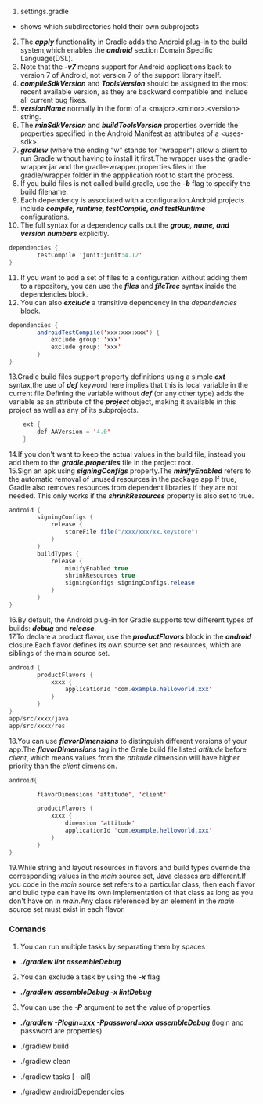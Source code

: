 1. settings.gradle
  * shows which subdirectories hold their own subprojects
2. The ***apply*** functionality in Gradle adds the Android plug-in to the build system,which enables the ***android*** section Domain Specific Language(DSL).
3. Note that the ***-v7*** means support for Android applications back to version 7 of Android, not version 7 of the support library itself.
4. ***compileSdkVersion*** and ***ToolsVersion*** should be assigned to the most recent available version, as they are backward compatible and include all current bug fixes.
5. ***versionName*** normally in the form of a &lt;major&gt;.&lt;minor&gt;.&lt;version&gt; string.
6. The ***minSdkVersion*** and ***buildToolsVersion*** properties override the properties specified in the Android Manifest as attributes of a &lt;uses-sdk&gt;.
7. ***gradlew*** (where the ending "w" stands for "wrapper") allow a client to run Gradle without having to install it first.The wrapper uses the gradle-wrapper.jar and the gradle-wrapper.properties files in the gradle/wrapper folder in the appplication root to start the process.
8. If you build files is not called build.gradle, use the ***-b*** flag to specify the build filename.
9. Each dependency is associated with a configuration.Android projects include ***compile, runtime, testCompile, and testRuntime*** configurations.
10. The full syntax for a dependency calls out the ***group, name, and version numbers*** explicitly.
```java
dependencies {
        testCompile 'junit:junit:4.12'
}
```
11. If you want to add a set of files to a configuration without adding them to a repository, you can use the ***files*** and ***fileTree*** syntax inside the dependencies block.
12. You can also ***exclude*** a transitive dependency in the *dependencies* block.
```java
dependencies {
        androidTestCompile('xxx:xxx:xxx') {
            exclude group: 'xxx'
            exclude group: 'xxx'
        }
}
```
13.Gradle build files support property definitions using a simple ***ext*** syntax,the use of ***def*** keyword here implies that this is local variable in the current file.Defining the variable without ***def*** (or any other type) adds the variable as an attribute of the ***project*** object, making it available in this project as well as any of its subprojects.
```java
    ext {
        def AAVersion = '4.0'
    }
```
14.If you don't want to keep the actual values in the build file, instead you add them to the ***gradle.properties*** file in the project root.  
15.Sign an apk using ***signingConfigs*** property.The ***minifyEnabled*** refers to the automatic removal of unused resources in the package app.If true, Gradle also removes resources from dependent libraries if they are not needed. This only works if the ***shrinkResources*** property is also set to true.
```java
android {
        signingConfigs {
            release {
                storeFile file("/xxx/xxx/xx.keystore")
            }
        }
        buildTypes {
            release {
                minifyEnabled true
                shrinkResources true
                signingConfigs signingConfigs.release
            }
        }
}
```
16.By default, the Android plug-in for Gradle supports tow different types of builds: ***debug*** and ***release***.  
17.To declare a product flavor, use the ***productFlavors*** block in the ***android*** closure.Each flavor defines its own source set and resources, which are siblings of the main source set.
```java
android {
        productFlavors {
            xxxx {
                applicationId 'com.example.helloworld.xxx'
            }
        }
}
app/src/xxxx/java
app/src/xxxx/res
```
18.You can use ***flavorDimensions*** to distinguish different versions of your app.The ***flavorDimensions*** tag in the Grale build file listed *attitude* before *client*, which means values from the *attitude* dimension will have higher priority than the *client* dimension.
```java
android{

        flavorDimensions 'attitude', 'client'

        productFlavors {
            xxxx {
                dimension 'attitude'
                applicationId 'com.example.helloworld.xxx'
            }
        }
}
```
19.While string and layout resources in flavors and build types override the corresponding values in the *main* source set, Java classes are different.If you code in the *main* source set refers to a particular class, then each flavor and build type can have its own implementation of that class as long as you don't have on in *main*.Any class referenced by an element in the *main* source set must exist in each flavor.





### Comands
1. You can run multiple tasks by separating them by spaces
  * ***./gradlew lint assembleDebug***
2. You can exclude a task by using the ***-x*** flag
  * ***./gradlew assembleDebug -x lintDebug***
3. You can use the ***-P*** argument to set the value of properties.
 * ***./gradlew -Plogin=xxx -Ppassword=xxx assembleDebug*** (login and password are properties)



 * ./gradlew build
 * ./gradlew clean
 * ./gradlew tasks [--all]
 * ./gradlew androidDependencies
